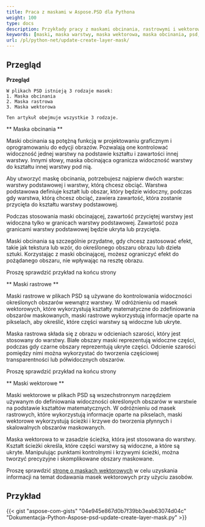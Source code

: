 ```yaml
---
title: Praca z maskami w Aspose.PSD dla Pythona
weight: 100
type: docs
description: Przykłady pracy z maskami obcinania, rastrowymi i wektorowymi w plikach PSD
keywords: [maski, maska warstwy, maska wektorowa, maska obcinania, psd, api psd, python, przykład kodu]
url: /pl/python-net/update-create-layer-mask/
---
```


## **Przegląd**

**Przegląd**
	
	W plikach PSD istnieją 3 rodzaje masek:
	1. Maska obcinania
	2. Maska rastrowa
	3. Maska wektorowa
	
	Ten artykuł obejmuje wszystkie 3 rodzaje.


** Maska obcinania **

Maski obcinania są potężną funkcją w projektowaniu graficznym i oprogramowaniu do edycji obrazów. Pozwalają one kontrolować widoczność jednej warstwy na podstawie kształtu i zawartości innej warstwy. Innymi słowy, maska obcinająca ogranicza widoczność warstwy do kształtu innej warstwy pod nią.

Aby utworzyć maskę obcinania, potrzebujesz najpierw dwóch warstw: warstwy podstawowej i warstwy, którą chcesz obciąć. Warstwa podstawowa definiuje kształt lub obszar, który będzie widoczny, podczas gdy warstwa, którą chcesz obciąć, zawiera zawartość, która zostanie przycięta do kształtu warstwy podstawowej.

Podczas stosowania maski obcinającej, zawartość przyciętej warstwy jest widoczna tylko w granicach warstwy podstawowej. Zawartość poza granicami warstwy podstawowej będzie ukryta lub przycięta.

Maski obcinania są szczególnie przydatne, gdy chcesz zastosować efekt, takie jak tekstura lub wzór, do określonego obszaru obrazu lub dzieła sztuki. Korzystając z maski obcinającej, możesz ograniczyć efekt do pożądanego obszaru, nie wpływając na resztę obrazu.

Proszę sprawdzić przykład na końcu strony

** Maski rastrowe ** 

Maski rastrowe w plikach PSD są używane do kontrolowania widoczności określonych obszarów wewnątrz warstwy. W odróżnieniu od masek wektorowych, które wykorzystują kształty matematyczne do zdefiniowania obszarów maskowanych, maski rastrowe wykorzystują informacje oparte na pikselach, aby określić, które części warstwy są widoczne lub ukryte.

Maska rastrowa składa się z obrazu w odcieniach szarości, który jest stosowany do warstwy. Białe obszary maski reprezentują widoczne części, podczas gdy czarne obszary reprezentują ukryte części. Odcienie szarości pomiędzy nimi można wykorzystać do tworzenia częściowej transparentności lub półwidocznych obszarów.

Proszę sprawdzić przykład na końcu strony

** Maski wektorowe **

Maski wektorowe w plikach PSD są wszechstronnym narzędziem używanym do definiowania widoczności określonych obszarów w warstwie na podstawie kształtów matematycznych. W odróżnieniu od masek rastrowych, które wykorzystują informacje oparte na pikselach, maski wektorowe wykorzystują ścieżki i krzywe do tworzenia płynnych i skalowalnych obszarów maskowanych.

Maska wektorowa to w zasadzie ścieżka, która jest stosowana do warstwy. Kształt ścieżki określa, które części warstwy są widoczne, a które są ukryte. Manipulując punktami kontrolnymi i krzywymi ścieżki, można tworzyć precyzyjne i skomplikowane obszary maskowane.

Proszę sprawdzić [stronę o maskach wektorowych](psd/pl/net/layer-vector-mask/) w celu uzyskania informacji na temat dodawania masek wektorowych przy użyciu zasobów.


## **Przykład**
{{< gist "aspose-com-gists" "04e945e867d0b7f39bb3eab63074d04c" "Dokumentacja-Python-Aspose-psd-update-create-layer-mask.py" >}}
